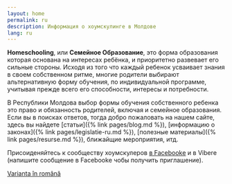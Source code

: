 ```yaml
---
layout: home
permalink: ru
description: Информация о хоумскулинге в Молдове
lang: ru
---
```


**Homeschooling**, или **Семейное Образование**, это форма образования которая
основана на интересах ребёнка, и приоритетно развевает его сильные стороны.
Исходя из того что каждый ребенок усваивает знания в своем собственном ритме,
многие родители выбирают альтернативную форму обучения, по индивидуальной
программе, учитывая прежде всего его способности, интересы и потребности.

В Республики Молдова выбор формы обучения собственного ребенка это право
и обязанность родителей, включая и семейное образования. Если вы в поисках
ответов, тогда добро пожаловать на нашем сайте, здесь вы найдете
[статьи]({% link pages/blog.md %}),
[информацию о законах]({% link pages/legislatie-ru.md %}),
[полезные материалы]({% link pages/resurse.md %}), ближайщие
мероприятия, итд.

Присоиденяйтесь к сообществу хоумскулеров
[в Facebookе](https://www.facebook.com/groups/HomeschoolingMoldova/) и
в Viberе (напишите сообщение в Facebookе чобы получить приглашение).

<a href="/" lang="ro" class="translation-link">Varianta în română</a>
